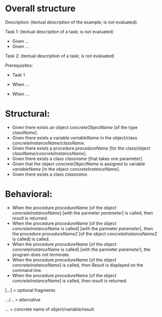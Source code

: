 # Overall structure

Description:
(textual description of the example; is not evaluated)

Task 1:
(textual description of a task; is not evaluated)

- Given ...
- Given ...


Task 2:
(textual description of a task; is not evaluated)

Prerequisites:
- Task 1

- When ...
- When ...


# Structural:

* Given there exists an object *concreteObjectName* [of the type *className*].
* Given there exists a variable *variableName* in the object/class *concreteInstanceName/className*. 
* Given there exists a procedure *procedureName* [for the class/object *className/concreteInstanceName*].
* Given there exists a class *classname* [that takes one parameter].
* Given that the object *concreteObjectName* is assigned to variable *variableName* [in the object *concreteInstanceName*].
* Given there exists a class *classname*.

# Behavioral:

* When the procedure *procedureName* [of the object *concreteInstanceName*] [with the parmeter *parameter*] is called, then *result* is returned.
* When the procedure *procedureName* [of the object *concreteInstanceName* is called] [with the parmeter *parameter*], then the procedure *procedureName2* [of the object *concreteInstanceName2* is called] is called.
* When the procedure *procedureName* [of the object *concreteInstanceName* is called] [with the parmeter *parameter*], the program does not terminate.
* When the procedure *procedureName* [of the object *concreteInstanceName*] is called, then *Result* is displayed on the command line.
* When the procedure *procedureName* [of the object *concreteInstanceName*] is called, then *result* is returned.


[...]    = optional fragments

.../...  = alternative

*...*    = concrete name of object/variable/result 